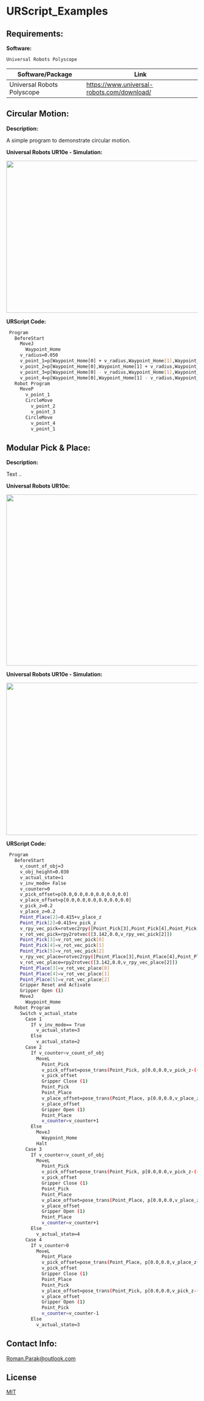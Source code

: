 # URScript_Examples

## Requirements:

**Software:**
```bash
Universal Robots Polyscope
```

| Software/Package           | Link                                                                                  |
| -------------------------- | ------------------------------------------------------------------------------------- |
| Universal Robots Polyscope | https://www.universal-robots.com/download/                                            |

## Circular Motion:

**Description:**

A simple program to demonstrate circular motion. 

**Universal Robots UR10e - Simulation:**
<p align="center">
 <img src="https://github.com/rparak/URScript_Examples/blob/main/images/move_circle_ursim.PNG" width="600" height="400">
</p>

**URScript Code:**
```bash
 Program
   BeforeStart
     MoveJ
       Waypoint_Home
     v_radius≔0.050
     v_point_1≔p[Waypoint_Home[0] + v_radius,Waypoint_Home[1],Waypoint_Home[2],Waypoint_Home[3],Waypoint_Home[4],Waypoint_Home[5]]
     v_point_2≔p[Waypoint_Home[0],Waypoint_Home[1] + v_radius,Waypoint_Home[2],Waypoint_Home[3],Waypoint_Home[4],Waypoint_Home[5]]
     v_point_3≔p[Waypoint_Home[0] - v_radius,Waypoint_Home[1],Waypoint_Home[2],Waypoint_Home[3],Waypoint_Home[4],Waypoint_Home[5]]
     v_point_4≔p[Waypoint_Home[0],Waypoint_Home[1] - v_radius,Waypoint_Home[2],Waypoint_Home[3],Waypoint_Home[4],Waypoint_Home[5]]
   Robot Program
     MoveP
       v_point_1
       CircleMove
         v_point_2
         v_point_3
       CircleMove
         v_point_4
         v_point_1
```

## Modular Pick & Place:

**Description:**

Text ..

**Universal Robots UR10e:**
<p align="center">
 <img src="https://github.com/rparak/URScript_Examples/blob/main/images/pick_and_place_rw.png" width="600" height="450">
</p>

**Universal Robots UR10e - Simulation:**
<p align="center">
 <img src="https://github.com/rparak/URScript_Examples/blob/main/images/pick_and_place_ursim.PNG" width="600" height="400">
</p>

**URScript Code:**
```bash
 Program
   BeforeStart
     v_count_of_obj≔3
     v_obj_height≔0.030
     v_actual_state≔1
     v_inv_mode≔ False 
     v_counter≔0
     v_pick_offset≔p[0.0,0.0,0.0,0.0,0.0,0.0]
     v_place_offset≔p[0.0,0.0,0.0,0.0,0.0,0.0]
     v_pick_z≔0.2
     v_place_z≔0.2
     Point_Place[2]=0.415+v_place_z
     Point_Pick[2]=0.415+v_pick_z
     v_rpy_vec_pick≔rotvec2rpy([Point_Pick[3],Point_Pick[4],Point_Pick[5]])
     v_rot_vec_pick≔rpy2rotvec([3.142,0.0,v_rpy_vec_pick[2]])
     Point_Pick[3]=v_rot_vec_pick[0]
     Point_Pick[4]=v_rot_vec_pick[1]
     Point_Pick[5]=v_rot_vec_pick[2]
     v_rpy_vec_place≔rotvec2rpy([Point_Place[3],Point_Place[4],Point_Place[5]])
     v_rot_vec_place≔rpy2rotvec([3.142,0.0,v_rpy_vec_place[2]])
     Point_Place[3]=v_rot_vec_place[0]
     Point_Place[4]=v_rot_vec_place[1]
     Point_Place[5]=v_rot_vec_place[2]
     Gripper Reset and Activate
     Gripper Open (1)
     MoveJ
       Waypoint_Home
   Robot Program
     Switch v_actual_state
       Case 1
         If v_inv_mode== True 
           v_actual_state≔3
         Else
           v_actual_state≔2
       Case 2
         If v_counter<v_count_of_obj
           MoveL
             Point_Pick
             v_pick_offset≔pose_trans(Point_Pick, p[0.0,0.0,v_pick_z-((v_count_of_obj-(v_counter+1))*v_obj_height),0.0,0.0,0.0])
             v_pick_offset
             Gripper Close (1)
             Point_Pick
             Point_Place
             v_place_offset≔pose_trans(Point_Place, p[0.0,0.0,v_place_z-(v_counter*v_obj_height),0.0,0.0,0.0])
             v_place_offset
             Gripper Open (1)
             Point_Place
             v_counter=v_counter+1
         Else
           MoveJ
             Waypoint_Home
           Halt
       Case 3
         If v_counter<v_count_of_obj
           MoveL
             Point_Pick
             v_pick_offset≔pose_trans(Point_Pick, p[0.0,0.0,v_pick_z-((v_count_of_obj-(v_counter+1))*v_obj_height),0.0,0.0,0.0])
             v_pick_offset
             Gripper Close (1)
             Point_Pick
             Point_Place
             v_place_offset≔pose_trans(Point_Place, p[0.0,0.0,v_place_z-(v_counter*v_obj_height),0.0,0.0,0.0])
             v_place_offset
             Gripper Open (1)
             Point_Place
             v_counter=v_counter+1
         Else
           v_actual_state≔4
       Case 4
         If v_counter>0
           MoveL
             Point_Place
             v_pick_offset≔pose_trans(Point_Place, p[0.0,0.0,v_place_z-((v_counter-1)*v_obj_height),0.0,0.0,0.0])
             v_pick_offset
             Gripper Close (1)
             Point_Place
             Point_Pick
             v_place_offset≔pose_trans(Point_Pick, p[0.0,0.0,v_pick_z-((v_count_of_obj-v_counter)*v_obj_height),0.0,0.0,0.0])
             v_place_offset
             Gripper Open (1)
             Point_Pick
             v_counter=v_counter-1
         Else
           v_actual_state≔3

```

## Contact Info:
Roman.Parak@outlook.com

## License
[MIT](https://choosealicense.com/licenses/mit/)
